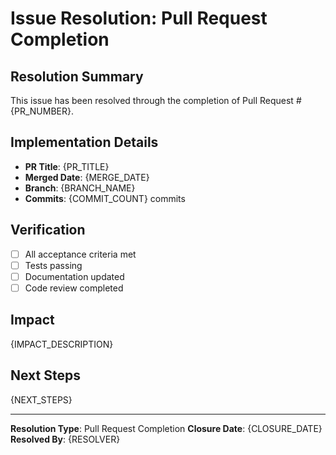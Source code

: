 # Issue Resolution: Pull Request Completion

## Resolution Summary

This issue has been resolved through the completion of Pull Request #{PR_NUMBER}.

## Implementation Details

- **PR Title**: {PR_TITLE}
- **Merged Date**: {MERGE_DATE}
- **Branch**: {BRANCH_NAME}
- **Commits**: {COMMIT_COUNT} commits

## Verification

- [ ] All acceptance criteria met
- [ ] Tests passing
- [ ] Documentation updated
- [ ] Code review completed

## Impact

{IMPACT_DESCRIPTION}

## Next Steps

{NEXT_STEPS}

---

**Resolution Type**: Pull Request Completion
**Closure Date**: {CLOSURE_DATE}
**Resolved By**: {RESOLVER}
